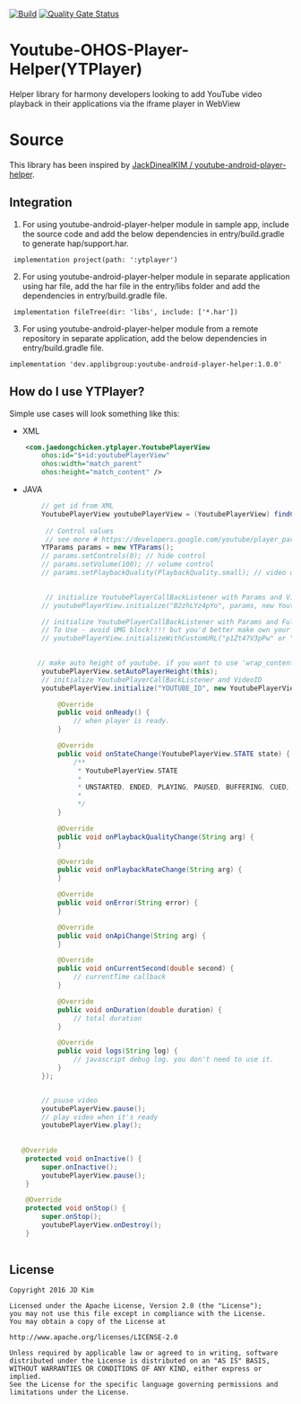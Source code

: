 [![Build](https://github.com/applibgroup/youtube-ohos-player-helper/actions/workflows/main.yml/badge.svg)](https://github.com/applibgroup/youtube-ohos-player-helper/actions/workflows/main.yml)
[![Quality Gate Status](https://sonarcloud.io/api/project_badges/measure?project=applibgroup_youtube-ohos-player-helper&metric=alert_status)](https://sonarcloud.io/dashboard?id=applibgroup_youtube-ohos-player-helper)

Youtube-OHOS-Player-Helper(YTPlayer)
=====
Helper library for harmony developers looking to add YouTube video playback in their applications via the iframe player in WebView



# Source
This library has been inspired by [ JackDinealKIM /
youtube-android-player-helper](https://github.com/JackDinealKIM/youtube-android-player-helper).

## Integration

1. For using youtube-android-player-helper module in sample app, include the source code and add the below dependencies in entry/build.gradle to generate hap/support.har.
```
 implementation project(path: ':ytplayer')
```
2. For using youtube-android-player-helper module in separate application using har file, add the har file in the entry/libs folder and add the dependencies in entry/build.gradle file.
```
 implementation fileTree(dir: 'libs', include: ['*.har'])
```
3. For using youtube-android-player-helper module from a remote repository in separate application, add the below dependencies in entry/build.gradle file.
```
implementation 'dev.applibgroup:youtube-android-player-helper:1.0.0'
```


How do I use YTPlayer?
-------------------

Simple use cases will look something like this:
* XML

```xml
    <com.jaedongchicken.ytplayer.YoutubePlayerView
        ohos:id="$+id:youtubePlayerView"
        ohos:width="match_parent"
        ohos:height="match_content" />

```

* JAVA

```java
        // get id from XML
        YoutubePlayerView youtubePlayerView = (YoutubePlayerView) findComponentById(ResourceTable.Id_youtubePlayerView);
       
         // Control values
         // see more # https://developers.google.com/youtube/player_parameters?hl=en
        YTParams params = new YTParams();
        // params.setControls(0); // hide control
        // params.setVolume(100); // volume control
        // params.setPlaybackQuality(PlaybackQuality.small); // video quality control

        
         // initialize YoutubePlayerCallBackListener with Params and VideoID
        // youtubePlayerView.initialize("B2zhLYz4pYo", params, new YoutubePlayerView.YouTubeListener())

		// initialize YoutubePlayerCallBackListener with Params and Full Video URL
        // To Use - avoid UMG block!!!! but you'd better make own your server for your real service.
        // youtubePlayerView.initializeWithCustomURL("p1Zt47V3pPw" or "http://jaedong.net/youtube/p1Zt47V3pPw", params, new YoutubePlayerView.YouTubeListener())
        

       // make auto height of youtube. if you want to use 'wrap_content'
        youtubePlayerView.setAutoPlayerHeight(this);
        // initialize YoutubePlayerCallBackListener and VideoID
        youtubePlayerView.initialize("YOUTUBE_ID", new YoutubePlayerView.YouTubeListener() {

            @Override
            public void onReady() {
                // when player is ready.
            }

            @Override
            public void onStateChange(YoutubePlayerView.STATE state) {
                /**
                 * YoutubePlayerView.STATE
                 *
                 * UNSTARTED, ENDED, PLAYING, PAUSED, BUFFERING, CUED, NONE
                 *
                 */
            }

            @Override
            public void onPlaybackQualityChange(String arg) {
            }

            @Override
            public void onPlaybackRateChange(String arg) {
            }

            @Override
            public void onError(String error) {
            }

            @Override
            public void onApiChange(String arg) {
            }

            @Override
            public void onCurrentSecond(double second) {
                // currentTime callback
            }

            @Override
            public void onDuration(double duration) {
                // total duration
            }

            @Override
            public void logs(String log) {
                // javascript debug log. you don't need to use it.
            }
        });


        // psuse video
        youtubePlayerView.pause();
        // play video when it's ready
        youtubePlayerView.play();
        
    
   @Override
    protected void onInactive() {
        super.onInactive();
        youtubePlayerView.pause();
    }

    @Override
    protected void onStop() {
        super.onStop();
        youtubePlayerView.onDestroy();
    }
    
```


License
-------
```code
Copyright 2016 JD Kim

Licensed under the Apache License, Version 2.0 (the "License");
you may not use this file except in compliance with the License.
You may obtain a copy of the License at

http://www.apache.org/licenses/LICENSE-2.0

Unless required by applicable law or agreed to in writing, software
distributed under the License is distributed on an "AS IS" BASIS,
WITHOUT WARRANTIES OR CONDITIONS OF ANY KIND, either express or implied.
See the License for the specific language governing permissions and
limitations under the License.
```



